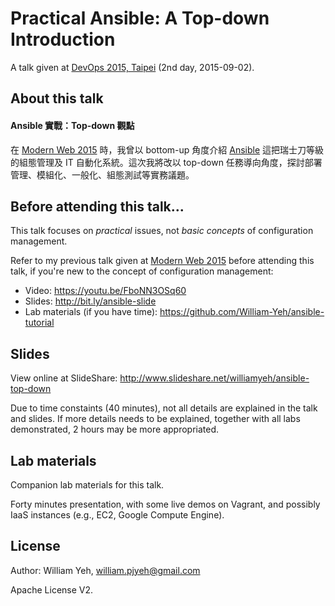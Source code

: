 Practical Ansible: A Top-down Introduction
===

A talk given at [DevOps 2015, Taipei](http://devopsconf.ithome.com.tw/) (2nd day, 2015-09-02).


## About this talk

#### Ansible 實戰：Top-down 觀點

在 [Modern Web 2015](http://modernweb.tw/) 時，我曾以 bottom-up 角度介紹 [Ansible](https://github.com/ansible/ansible) 這把瑞士刀等級的組態管理及 IT 自動化系統。這次我將改以 top-down 任務導向角度，探討部署管理、模組化、一般化、組態測試等實務議題。



## Before attending this talk...

This talk focuses on *practical* issues, not *basic concepts* of configuration management.

Refer to my previous talk given at [Modern Web 2015](http://modernweb.tw/) before attending this talk, if you're new to the concept of configuration management:

- Video: https://youtu.be/FboNN3OSq60
- Slides: http://bit.ly/ansible-slide
- Lab materials (if you have time): https://github.com/William-Yeh/ansible-tutorial


## Slides

View online at SlideShare: http://www.slideshare.net/williamyeh/ansible-top-down

Due to time constaints (40 minutes), not all details are explained in the talk and slides.  If more details needs to be explained, together with all labs demonstrated, 2 hours may be more appropriated.


## Lab materials

Companion lab materials for this talk.

Forty minutes presentation, with some live demos on Vagrant, and possibly IaaS instances (e.g., EC2, Google Compute Engine).


## License

Author: William Yeh, william.pjyeh@gmail.com

Apache License V2.
